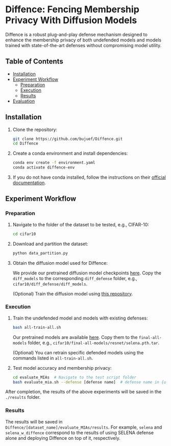 # Diffence: Fencing Membership Privacy With Diffusion Models

Diffence is a robust plug-and-play defense mechanism designed to enhance the membership privacy of both undefended models and models trained with state-of-the-art defenses without compromising model utility.

## Table of Contents

- [Installation](#installation)
- [Experiment Workflow](#experiment-workflow)
  - [Preparation](#preparation)
  - [Execution](#execution)
  - [Results](#results)
- [Evaluation](#evaluation)

## Installation

1. Clone the repository:

    ```bash
    git clone https://github.com/bujuef/Diffence.git
    cd Diffence
    ```

2. Create a conda environment and install dependencies:

    ```bash
    conda env create -f environment.yaml
    conda activate diffence-env
    ```

3. If you do not have conda installed, follow the instructions on their [official documentation](https://docs.conda.io/projects/conda/en/latest/user-guide/install/index.html).

## Experiment Workflow

### Preparation

1. Navigate to the folder of the dataset to be tested, e.g., CIFAR-10:

    ```bash
    cd cifar10
    ```

2. Download and partition the dataset:

    ```bash
    python data_partition.py
    ```

3. Obtain the diffusion model used for Diffence:

    We provide our pretrained diffusion model checkpoints [here](https://drive.google.com/drive/folders/144wk3X0lKnRPNK5KM4FJxvjGJH-_6Xlo?usp=sharing). Copy the `diff_models` to the corresponding `diff_defense` folder, e.g., `cifar10/diff_defense/diff_models`.

    (Optional) Train the diffusion model using [this repository](https://github.com/w86763777/pytorch-ddpm).

### Execution

1. Train the undefended model and models with existing defenses:

    ```bash
    bash all-train-all.sh
    ```

    Our pretrained models are available [here](https://drive.google.com/drive/folders/144wk3X0lKnRPNK5KM4FJxvjGJH-_6Xlo?usp=sharing). Copy them to the `final-all-models` folder, e.g., `cifar10/final-all-models/resnet/selena.pth.tar`.

    (Optional) You can retrain specific defended models using the commands listed in `all-train-all.sh`.

2. Test model accuracy and membership privacy:

    ```bash
    cd evaluate_MIAs  # Navigate to the test script folder
    bash evaluate_mia.sh --defense [defense name]  # defense name in {undefended, selena, advreg, hamp, relaxloss}
    ```

After completion, the results of the above experiments will be saved in the `./results` folder.

### Results

The results will be saved in `Diffence/[dataset_name]/evaluate_MIAs/results`. For example, `selena` and `selena_w_diffence` correspond to the results of using SELENA defense alone and deploying Diffence on top of it, respectively.


